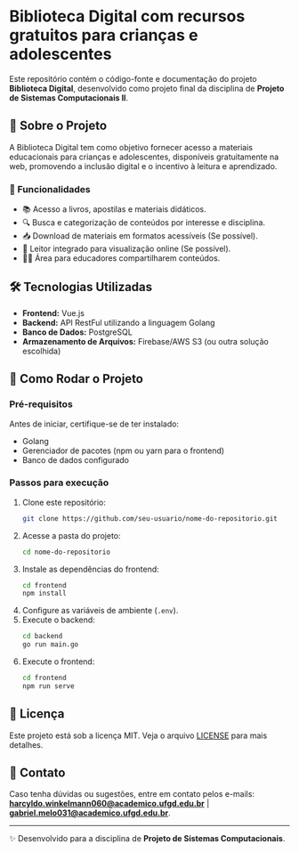 # Biblioteca Digital com recursos gratuitos para crianças e adolescentes

Este repositório contém o código-fonte e documentação do projeto **Biblioteca Digital**, desenvolvido como projeto final da disciplina de **Projeto de Sistemas Computacionais II**.

## 📌 Sobre o Projeto
A Biblioteca Digital tem como objetivo fornecer acesso a materiais educacionais para crianças e adolescentes, disponíveis gratuitamente na web, promovendo a inclusão digital e o incentivo à leitura e aprendizado.

### 🎯 Funcionalidades
- 📚 Acesso a livros, apostilas e materiais didáticos.
- 🔍 Busca e categorização de conteúdos por interesse e disciplina.
- 📥 Download de materiais em formatos acessíveis (Se possível).
- 📖 Leitor integrado para visualização online (Se possível).
- 👩‍🏫 Área para educadores compartilharem conteúdos.

## 🛠️ Tecnologias Utilizadas
- **Frontend:** Vue.js
- **Backend:** API RestFul utilizando a linguagem Golang
- **Banco de Dados:** PostgreSQL
- **Armazenamento de Arquivos:** Firebase/AWS S3 (ou outra solução escolhida)

## 🚀 Como Rodar o Projeto
### Pré-requisitos
Antes de iniciar, certifique-se de ter instalado:
- Golang
- Gerenciador de pacotes (npm ou yarn para o frontend)
- Banco de dados configurado

### Passos para execução
1. Clone este repositório:
   ```sh
   git clone https://github.com/seu-usuario/nome-do-repositorio.git
   ```
2. Acesse a pasta do projeto:
   ```sh
   cd nome-do-repositorio
   ```
3. Instale as dependências do frontend:
   ```sh
   cd frontend
   npm install
   ```
4. Configure as variáveis de ambiente (`.env`).
5. Execute o backend:
   ```sh
   cd backend
   go run main.go
   ```
6. Execute o frontend:
   ```sh
   cd frontend
   npm run serve
   ```

## 📄 Licença
Este projeto está sob a licença MIT. Veja o arquivo [LICENSE](LICENSE) para mais detalhes.

## 📩 Contato
Caso tenha dúvidas ou sugestões, entre em contato pelos e-mails: **harcyldo.winkelmann060@academico.ufgd.edu.br** | **gabriel.melo031@academico.ufgd.edu.br**.

---

✨ Desenvolvido para a disciplina de **Projeto de Sistemas Computacionais**.

